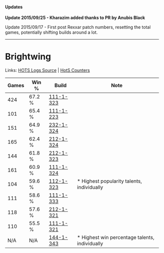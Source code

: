 #### Updates
**Update 2015/09/25 - Kharazim added thanks to PR by Anubis Black**

Update 2015/09/17 - First post Rexxar patch numbers, resetting the total games, potentially shifting builds around a lot.

***

# Brightwing

Links: [HOTS Logs Source](https://www.hotslogs.com/Sitewide/HeroDetails?Hero=Brightwing) | [HotS Counters](http://hotscounters.com/#/hero/Brightwing)

Games  | Win %  | Build     | Note
-----  | -----  | -----     | ----
424    | 67.2 % | [111-1-323](http://www.heroesfire.com/hots/talent-calculator/brightwing#gOkR) | 
101    | 65.4 % | [111-1-223](http://www.heroesfire.com/hots/talent-calculator/brightwing#gOit) | 
151    | 64.9 % | [232-1-324](http://www.heroesfire.com/hots/talent-calculator/brightwing#l08i) | 
165    | 62.4 % | [212-1-324](http://www.heroesfire.com/hots/talent-calculator/brightwing#kFJi) | 
144    | 61.8 % | [212-1-323](http://www.heroesfire.com/hots/talent-calculator/brightwing#kFJh) | 
161    | 60.9 % | [111-1-324](http://www.heroesfire.com/hots/talent-calculator/brightwing#gOkS) | 
104    | 59.6 % | [112-1-323](http://www.heroesfire.com/hots/talent-calculator/brightwing#gRAh) | * Highest popularity talents, individually
111    | 58.6 % | [111-1-333](http://www.heroesfire.com/hots/talent-calculator/brightwing#gOkb) | 
118    | 57.6 % | [212-1-321](http://www.heroesfire.com/hots/talent-calculator/brightwing#kFJf) | 
110    | 55.5 % | [111-1-321](http://www.heroesfire.com/hots/talent-calculator/brightwing#gOkP) | 
N/A    | N/A    | [144-1-343](http://www.heroesfire.com/hots/talent-calculator/brightwing#hfI_) | * Highest win percentage talents, individually
